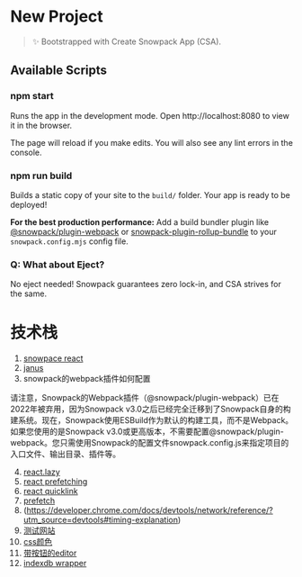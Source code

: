 # New Project

> ✨ Bootstrapped with Create Snowpack App (CSA).

## Available Scripts

### npm start

Runs the app in the development mode.
Open http://localhost:8080 to view it in the browser.

The page will reload if you make edits.
You will also see any lint errors in the console.

### npm run build

Builds a static copy of your site to the `build/` folder.
Your app is ready to be deployed!

**For the best production performance:** Add a build bundler plugin like [@snowpack/plugin-webpack](https://github.com/snowpackjs/snowpack/tree/main/plugins/plugin-webpack) or [snowpack-plugin-rollup-bundle](https://github.com/ParamagicDev/snowpack-plugin-rollup-bundle) to your `snowpack.config.mjs` config file.

### Q: What about Eject?

No eject needed! Snowpack guarantees zero lock-in, and CSA strives for the same.

# 技术栈
1. [snowpace react](https://www.snowpack.dev/tutorials/react)
2. [janus](http://wfeii.com/2021/04/12/WebRTC-Janus.html)
3. snowpack的webpack插件如何配置
> 
   请注意，Snowpack的Webpack插件（@snowpack/plugin-webpack）已在2022年被弃用，因为Snowpack v3.0之后已经完全迁移到了Snowpack自身的构建系统。现在，Snowpack使用ESBuild作为默认的构建工具，而不是Webpack。如果您使用的是Snowpack v3.0或更高版本，不需要配置@snowpack/plugin-webpack。您只需使用Snowpack的配置文件snowpack.config.js来指定项目的入口文件、输出目录、插件等。

4. [react.lazy](https://web.dev/code-splitting-suspense/)
5. [react prefetching](https://medium.com/@anokyy/the-easiest-way-to-prefetch-links-and-fix-fetch-waterfalls-in-react-query-useswr-apollo-client-or-33ae59409bf4)
6. [react quicklink](https://web.dev/quicklink/)
7. [prefetch](https://web.dev/preconnect-and-dns-prefetch/)
8. (https://developer.chrome.com/docs/devtools/network/reference/?utm_source=devtools#timing-explanation)
9. [测试网站](https://pagespeed.web.dev/analysis/https-online-cpcpcbcb-xyz/hd4v59oalx?form_factor=mobile)
10. [css颜色](https://materialui.co/htmlcolors)
11. [带按钮的editor](https://codesandbox.io/s/draftjs-elzxnm?file=/src/App.tsx:861-879)
12. [indexdb wrapper](https://dexie.org/)
